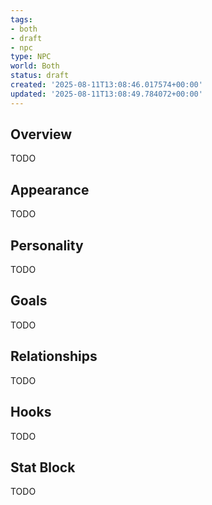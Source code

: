 ```yaml
---
tags:
- both
- draft
- npc
type: NPC
world: Both
status: draft
created: '2025-08-11T13:08:46.017574+00:00'
updated: '2025-08-11T13:08:49.784072+00:00'
---
```



## Overview

TODO
## Appearance

TODO
## Personality

TODO
## Goals

TODO
## Relationships

TODO
## Hooks

TODO
## Stat Block

TODO
